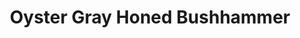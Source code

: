 ---
language: id
layout: product-item
title: Oyster Gray Honed Bushhammer
description: Description in &amp; Oyster Gray Honed Bushhammer
keyword: keyword in Oyster Gray Honed Bushhammer
image: /images/oyster-gray-honed-bushhammer.jpg
sub-title: Oyster Gray Honed Bushhammer
article-1: Height &#58; 8" <br>Length &#58; 36" <br>Panel &#58; 2" <br>Color &#58; Light to dark gray
title-right: Oyster Gray Honed Bushhammer
article-right: Oyster Gray Honed Bushhammer
title-2: Oyster Gray Honed Bushhammer
article-2: Oyster Gray Honed Bushhammer
article-3: Oyster Gray Honed Bushhammer
alt-slide1: Oyster Gray Honed Bushhammer
alt-slide2: Oyster Gray Honed Bushhammer
alt-slide3: Oyster Gray Honed Bushhammer
slide1: /images/oyster-gray-honed-bushhammer.jpg
slide2: /images/oyster-gray-honed-bushhammer.jpg
slide3: /images/oyster-gray-honed-bushhammer.jpg
---